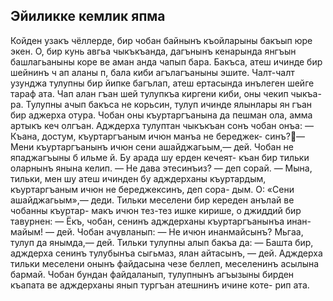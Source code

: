 ## Эйиликке кемлик япма

Койден узакъ чёллерде, бир чобан байнынъ къойларыны бакъып юре экен. О, бир кунь авгьа чыкъкъанда, дагънынъ кенарында янгъын башлагьаныны коре ве аман анда чапып бара. Бакъса, атеш ичинде бир шейнинъ ч ап аланы п, бала киби агълагъаныны эшите. Чалт-чалт узунджа тулупны бир йипке багълап, атеш ертасында инълеген шейге тараф ата. Чап алан гъан шей тулупкъа киргени киби, оны чекип чыкъа- ра. Тулупны ачып бакъса не корьсин, тулуп ичинде ялынлары ян гъан бир аджерха отура. Чобан оны къуртаргъанына да пешман ола, амма артыкъ кеч олгъан.
Адждерха тулуптан чыкъкъан сонъ чобан онъа:
— Къана, достум, къуртаргъаным ичюн манъа не береджек- синъ?— Мени къуртаргъанынъ ичюн сени ашайджагьым,— дей. Чобан не япаджагъыны б ильме й. Бу арада шу ерден кечеят-
къан бир тильки оларнынъ янына келип.
— Не дава этесинъиз? — деп сорай.
— Мына, тильки, мен шу атеш ичинден бу адждерханы къуртардым, къуртаргъаным ичюн не береджексинъ, деп сора- дым. О: «Сени ашайджагьым»,— деди.
Тильки меселени бир кереден анълай ве чобанны къуртар- макъ ичюн тез-тез ишке кирише, о джиддий бир тавурнен:
— Ёкъ, чобан, сенинъ адждерханы къуртаргъанынъа инан- майым! — дей.
Чобан ачувланып:
— Не ичюн инанмайсынъ? Мьгаа, тулуп да янымда,— дей. Тильки тулупны алып бакъа да:
— Башта бир, адждерха сенинъ тулубынъа сыгьмаз, ялан айтасынъ, — дей.
Адждерха тильки меселени онынъ файдасына чезе беллеп, меселенинъ асылына бармай.
Чобан бундан файдаланып, тулупнынъ агъызыны бирден
къапата ве адждерханы янып тургъан атешнинъ ичине коте- рип ата.
